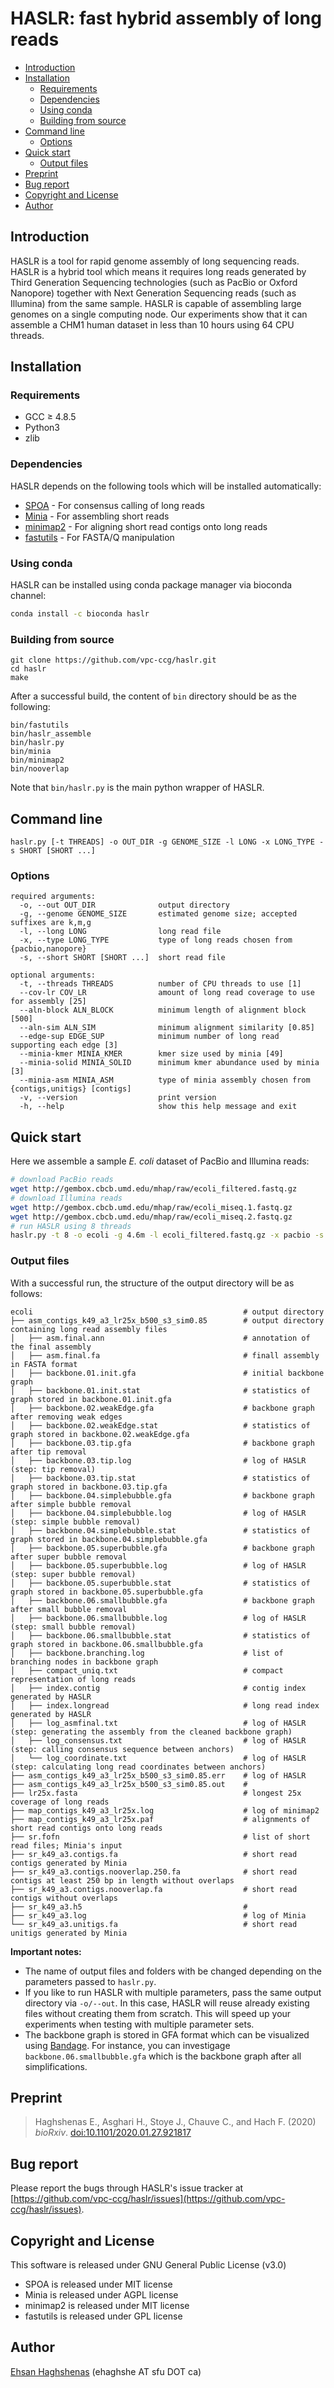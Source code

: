 # HASLR: fast hybrid assembly of long reads

- [Introduction](#about)
- [Installation](#installation)
  - [Requirements](#requirements)
  - [Dependencies](#dependencies)
  - [Using conda](#bioconda)
  - [Building from source](#building)
- [Command line](#command)
  - [Options](#options)
- [Quick start](#quickstart)
  - [Output files](#output)
- [Preprint](#publication)
- [Bug report](#bugs)
- [Copyright and License](#license)
- [Author](#author)

## <a name="about"></a>Introduction
HASLR is a tool for rapid genome assembly of long sequencing reads. HASLR is a hybrid tool which means it requires long reads generated by Third Generation Sequencing technologies (such as PacBio or Oxford Nanopore) together with Next Generation Sequencing reads (such as Illumina) from the same sample. HASLR is capable of assembling large genomes on a single computing node. Our experiments show that it can assemble a CHM1 human dataset in less than 10 hours using 64 CPU threads.

## <a name="installation"></a>Installation

### <a name="requirements"></a>Requirements
- GCC ≥ 4.8.5
- Python3
- zlib

### <a name="dependencies"></a>Dependencies
HASLR depends on the following tools which will be installed automatically:
- [SPOA](https://github.com/rvaser/spoa) - For consensus calling of long reads
- [Minia](https://github.com/GATB/minia) - For assembling short reads
- [minimap2](https://github.com/lh3/minimap2) - For aligning short read contigs onto long reads
- [fastutils](https://github.com/haghshenas/fastutils) - For FASTA/Q manipulation

### <a name="bioconda"></a>Using conda
HASLR can be installed using conda package manager via bioconda channel:

```bash
conda install -c bioconda haslr
```

### <a name="building"></a>Building from source
```
git clone https://github.com/vpc-ccg/haslr.git
cd haslr
make
```
After a successful build, the content of `bin` directory should be as the following:
```
bin/fastutils
bin/haslr_assemble
bin/haslr.py
bin/minia
bin/minimap2
bin/nooverlap
```
Note that `bin/haslr.py` is the main python wrapper of HASLR.

## <a name="command"></a>Command line
```
haslr.py [-t THREADS] -o OUT_DIR -g GENOME_SIZE -l LONG -x LONG_TYPE -s SHORT [SHORT ...]
```

### <a name="options"></a>Options
```
required arguments:
  -o, --out OUT_DIR              output directory
  -g, --genome GENOME_SIZE       estimated genome size; accepted suffixes are k,m,g
  -l, --long LONG                long read file
  -x, --type LONG_TYPE           type of long reads chosen from {pacbio,nanopore}
  -s, --short SHORT [SHORT ...]  short read file

optional arguments:
  -t, --threads THREADS          number of CPU threads to use [1]
  --cov-lr COV_LR                amount of long read coverage to use for assembly [25]
  --aln-block ALN_BLOCK          minimum length of alignment block [500]
  --aln-sim ALN_SIM              minimum alignment similarity [0.85]
  --edge-sup EDGE_SUP            minimum number of long read supporting each edge [3]
  --minia-kmer MINIA_KMER        kmer size used by minia [49]
  --minia-solid MINIA_SOLID      minimum kmer abundance used by minia [3]
  --minia-asm MINIA_ASM          type of minia assembly chosen from {contigs,unitigs} [contigs]
  -v, --version                  print version
  -h, --help                     show this help message and exit
```

## <a name="quickstart"></a>Quick start
Here we assemble a sample *E. coli* dataset of PacBio and Illumina reads:
```bash
# download PacBio reads
wget http://gembox.cbcb.umd.edu/mhap/raw/ecoli_filtered.fastq.gz
# download Illumina reads
wget http://gembox.cbcb.umd.edu/mhap/raw/ecoli_miseq.1.fastq.gz
wget http://gembox.cbcb.umd.edu/mhap/raw/ecoli_miseq.2.fastq.gz
# run HASLR using 8 threads
haslr.py -t 8 -o ecoli -g 4.6m -l ecoli_filtered.fastq.gz -x pacbio -s ecoli_miseq.1.fastq.gz ecoli_miseq.2.fastq.gz
```

### <a name="output"></a>Output files
With a successful run, the structure of the output directory will be as follows:
```
ecoli                                               # output directory
├── asm_contigs_k49_a3_lr25x_b500_s3_sim0.85        # output directory containing long read assembly files
│   ├── asm.final.ann                               # annotation of the final assembly
│   ├── asm.final.fa                                # finall assembly in FASTA format
│   ├── backbone.01.init.gfa                        # initial backbone graph
│   ├── backbone.01.init.stat                       # statistics of graph stored in backbone.01.init.gfa
│   ├── backbone.02.weakEdge.gfa                    # backbone graph after removing weak edges
│   ├── backbone.02.weakEdge.stat                   # statistics of graph stored in backbone.02.weakEdge.gfa
│   ├── backbone.03.tip.gfa                         # backbone graph after tip removal
│   ├── backbone.03.tip.log                         # log of HASLR (step: tip removal)
│   ├── backbone.03.tip.stat                        # statistics of graph stored in backbone.03.tip.gfa
│   ├── backbone.04.simplebubble.gfa                # backbone graph after simple bubble removal
│   ├── backbone.04.simplebubble.log                # log of HASLR (step: simple bubble removal)
│   ├── backbone.04.simplebubble.stat               # statistics of graph stored in backbone.04.simplebubble.gfa
│   ├── backbone.05.superbubble.gfa                 # backbone graph after super bubble removal
│   ├── backbone.05.superbubble.log                 # log of HASLR (step: super bubble removal)
│   ├── backbone.05.superbubble.stat                # statistics of graph stored in backbone.05.superbubble.gfa
│   ├── backbone.06.smallbubble.gfa                 # backbone graph after small bubble removal 
│   ├── backbone.06.smallbubble.log                 # log of HASLR (step: small bubble removal)
│   ├── backbone.06.smallbubble.stat                # statistics of graph stored in backbone.06.smallbubble.gfa
│   ├── backbone.branching.log                      # list of branching nodes in backbone graph
│   ├── compact_uniq.txt                            # compact representation of long reads
│   ├── index.contig                                # contig index generated by HASLR
│   ├── index.longread                              # long read index generated by HASLR
│   ├── log_asmfinal.txt                            # log of HASLR (step: generating the assembly from the cleaned backbone graph)
│   ├── log_consensus.txt                           # log of HASLR (step: calling consensus sequence between anchors)
│   └── log_coordinate.txt                          # log of HASLR (step: calculating long read coordinates between anchors)
├── asm_contigs_k49_a3_lr25x_b500_s3_sim0.85.err    # log of HASLR
├── asm_contigs_k49_a3_lr25x_b500_s3_sim0.85.out    # 
├── lr25x.fasta                                     # longest 25x coverage of long reads
├── map_contigs_k49_a3_lr25x.log                    # log of minimap2
├── map_contigs_k49_a3_lr25x.paf                    # alignments of short read contigs onto long reads
├── sr.fofn                                         # list of short read files; Minia's input
├── sr_k49_a3.contigs.fa                            # short read contigs generated by Minia
├── sr_k49_a3.contigs.nooverlap.250.fa              # short read contigs at least 250 bp in length without overlaps
├── sr_k49_a3.contigs.nooverlap.fa                  # short read contigs without overlaps
├── sr_k49_a3.h5                                    # 
├── sr_k49_a3.log                                   # log of Minia
└── sr_k49_a3.unitigs.fa                            # short read unitigs generated by Minia
```
**Important notes:**
  - The name of output files and folders with be changed depending on the parameters passed to `haslr.py`.
  - If you like to run HASLR with multiple parameters, pass the same output directory via `-o/--out`. In this case, HASLR will reuse already existing files without creating them from scratch. This will speed up your experiments when testing with multiple parameter sets.
  - The backbone graph is stored in GFA format which can be visualized using [Bandage](https://github.com/rrwick/Bandage). For instance, you can investigage `backbone.06.smallbubble.gfa` which is the backbone graph after all simplifications.

## <a name="publication"></a>Preprint

> Haghshenas E., Asghari H., Stoye J., Chauve C., and Hach F. (2020)
> *bioRxiv*. [doi:10.1101/2020.01.27.921817](https://www.biorxiv.org/content/10.1101/2020.01.27.921817v1)

## <a name="bugs"></a>Bug report
Please report the bugs through HASLR's issue tracker at [https://github.com/vpc-ccg/haslr/issues](https://github.com/vpc-ccg/haslr/issues).

## <a name="license"></a>Copyright and License
This software is released under GNU General Public License (v3.0)
- SPOA is released under MIT license
- Minia is released under AGPL license 
- minimap2 is released under MIT license
- fastutils is released under GPL license 

## <a name="author"></a>Author
[Ehsan Haghshenas](https://github.com/haghshenas) (ehaghshe AT sfu DOT ca)
